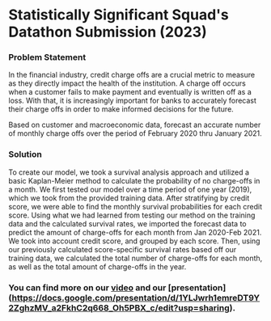 # Statistically Significant Squad's Datathon Submission (2023)

### Problem Statement

In the financial industry, credit charge offs are a crucial metric to measure as they directly impact the health of the institution. A charge off occurs when a customer fails to make payment and eventually is written off as a loss. With that, it is increasingly important for banks to accurately forecast their charge offs in order to make informed decisions for the future.

Based on customer and macroeconomic data, forecast an accurate number of monthly charge offs over the period of February 2020 thru January 2021.

### Solution

To create our model, we took a survival analysis approach and utilized a basic Kaplan-Meier method to calculate the probability of no charge-offs in a month. We first tested our model over a time period of one year (2019), which we took from the provided training data. After stratifying by credit score, we were able to find the monthly survival probabilities for each credit score. Using what we had learned from testing our method on the training data and the calculated survival rates, we imported the forecast data to predict the amount of charge-offs for each month from Jan 2020-Feb 2021. We took into account credit score, and grouped by each score. Then, using our previously calculated score-specific survival rates based off our training data, we calculated the total number of charge-offs for each month, as well as the total amount of charge-offs in the year. 

### You can find more on our [video](https://youtu.be/cEjOnVio77I) and our [presentation] (https://docs.google.com/presentation/d/1YLJwrh1emreDT9Y2ZghzMV_a2FkhC2q668_Oh5PBX_c/edit?usp=sharing).


